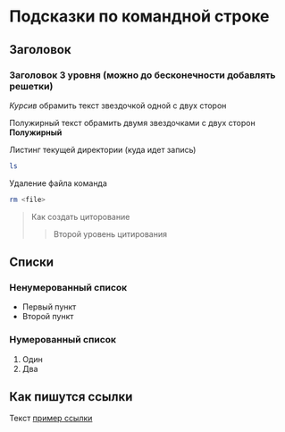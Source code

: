 # Подсказки по командной строке

## Заголовок 

### Заголовок  3 уровня (можно до бесконечности добавлять решетки)

*Курсив* обрамить текст звездочкой одной с двух сторон

Полужирный текст обрамить двумя звездочками с двух сторон **Полужирный**

Листинг текущей директории (куда идет запись)
```sh
ls
``````

Удаление файла команда
``````sh
rm <file>
``````

>Как создать циторование
>>Второй уровень цитирования

## Списки
### Ненумерованный список
* Первый пункт
* Второй пункт

### Нумерованный список
1. Один
2. Два

## Как пишутся ссылки
Текст [пример ссылки](http&example.com "Всплывающая подсказка")
